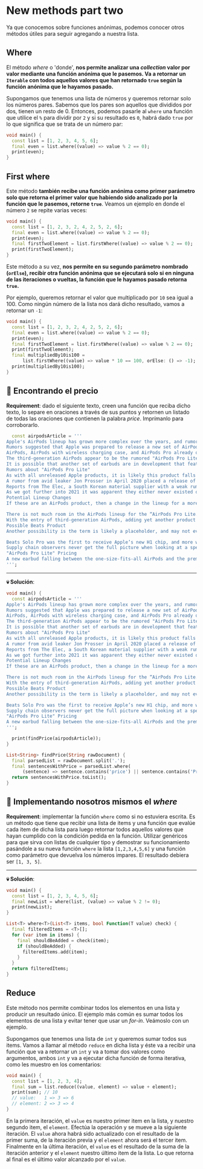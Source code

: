 # New methods part two

Ya que conocemos sobre funciones anónimas, podemos conocer otros métodos útiles para seguir agregando a nuestra lista.

## Where

El método _where_ o 'donde', __nos permite analizar una _collection_ valor por valor mediante una función anónima que le pasemos. Va a retornar un `Iterable` con todos aquellos valores que han retornado `true` según la función anónima que le hayamos pasado.__

Supongamos que tenemos una lista de números y queremos retornar solo los números pares. Sabemos que los pares son aquellos que divididos por dos, tienen un resto de 0. Entonces, podemos pasarle al `where` una función que utilice el `%` para dividir por `2` y si su resultado es `0`, habrá dado `true` por lo que significa que se trata de un número par:

```dart
void main() {
  const list = [1, 2, 3, 4, 5, 6];
  final even = list.where((value) => value % 2 == 0);
  print(even);
}
```

## First where

Este método __también recibe una función anónima como primer parámetro solo que retorna el primer valor que habiendo sido analizado por la función que le pasemos, retorne `true`__. Veamos un ejemplo en donde el número `2` se repite varias veces:

```dart
void main() {
  const list = [1, 2, 3, 2, 4, 2, 5, 2, 6];
  final even = list.where((value) => value % 2 == 0);
  print(even);
  final firstTwoElement = list.firstWhere((value) => value % 2 == 0);
  print(firstTwoElement);
}
```

Este método a su vez, __nos permite en su segundo parámetro nombrado (`orElse`), recibir otra función anónima que se ejecutará solo si en ninguna de las iteraciones o vueltas, la función que le hayamos pasado retorna `true`.__

Por ejemplo, queremos retornar el valor que multiplicado por `10` sea igual a 100. Como ningún número de la lista nos dará dicho resultado, vamos a retornar un `-1`:

```dart
void main() {
  const list = [1, 2, 3, 2, 4, 2, 5, 2, 6];
  final even = list.where((value) => value % 2 == 0);
  print(even);
  final firstTwoElement = list.firstWhere((value) => value % 2 == 0);
  print(firstTwoElement);
  final multipliedBy10is100 =
      list.firstWhere((value) => value * 10 == 100, orElse: () => -1);
  print(multipliedBy10is100);
}
```

## 💪 Encontrando el precio

__Requirement__: dado el siguiente texto, creen una función que reciba dicho texto, lo separe en oraciones a través de sus puntos y retornen un listado de todas las oraciones que contienen la palabra _price_. Imprímanlo para corroborarlo.

```dart
  const airpodsArticle = '''
Apple's AirPods lineup has grown more complex over the years, and rumors pointed to a middle-tier earbud that would take on characteristics of the AirPods Pro at a much lower price. Rumors about the supposed "AirPods Pro Lite" have stopped, and Apple released the third-generation AirPods at \$179 in late 2021, which may be the rumored earbuds.
Rumors suggested that Apple was prepared to release a new set of AirPods in the middle of the lineup. While it wasn't a final product name, these rumored earbuds were referred to as the 
AirPods, AirPods with wireless charging case, and AirPods Pro already offer a clear upgrade path
The third-generation AirPods appear to be the rumored "AirPods Pro Lite," but the rumor mill hasn't directly acknowledged this possibility as of yet. The new AirPods are improved second-generation AirPods with a design similar to AirPods Pro but don't have ANC features or changeable ear tips.
It is possible that another set of earbuds are in development that feature the below rumors, however, it is more likely that they do not exist given the third-generation AirPods' existence. Apple tends to develop multiple versions of a product and only one makes it out, so while this rumored product may have existed at some point, it seems the third-generation AirPods won out.
Rumors about "AirPods Pro Lite"
As with all unreleased Apple products, it is likely this product falls into one of three camps: it doesn't exist, it exists and is never announced, or it exists and is imminent. Very little concrete information is available, and all that is known is a rumored name leaked from the supply chain.
A rumor from avid leaker Jon Prosser in April 2020 placed a release of new AirPods products sometime in October, though that didn't come to pass. Apple released the over-the-ear AirPods Max in December with no indication of other AirPods refreshes coming.
Reports from The Elec, a South Korean material supplier with a weak rumor history, suggest that the new earbuds would start shipping in early 2021 and fall into the \$199 price point. They were apparently ready at the end of 2019, but the popularity of the more expensive AirPods Pro pushed the release back.
As we got further into 2021 it was apparent they either never existed or got scrapped last second in favor of other products. Again, there is always the possibility the "AirPods Pro Lite" is a different product that has already been released, like the third-generation AirPods.
Potential Lineup Changes
If these are an AirPods product, then a change in the lineup for a more obvious upgrade path would be in order. Right now, wireless charging is a premium in the line, and as Apple has continued production of the wireless charging case, it may have cheapened the cost of including the more versatile case.

There is not much room in the AirPods lineup for the “AirPods Pro Lite.”
With the entry of third-generation AirPods, adding yet another product between AirPods Pro and third-generation AirPods is unlikely. The \$179 price point fits as a perfect price point between the now discounted \$129 AirPods and \$249 AirPods Pro.
Possible Beats Product
Another possibility is the term is likely a placeholder, and may not even be AirPods at all. The rumored cheaper AirPods Pro could be a Beats by Dre product as well, and it's also possible the rumors were referring to Beats Fit Pro or other earbuds in the lineup.

Beats Solo Pro was the first to receive Apple’s new H1 chip, and more will follow.
Supply chain observers never get the full picture when looking at a specific part or company, so Apple could easily be developing new Beats products that are similar to AirPods and use a codename to reflect that.
"AirPods Pro Lite" Pricing
A new earbud falling between the one-size-fits-all AirPods and the premium AirPods Pro seems unlikely, as the two device sets are already very close in price and have an obvious upgrade path. If you are in the market for totally wireless earbuds, it likely won't benefit you to wait for the unannounced "AirPods Pro Lite." Check out AppleInsider's Price Guide for deals on AirPods.
''';
```

---

__💀 Solución__:

```dart
void main() {
  const airpodsArticle = '''
Apple's AirPods lineup has grown more complex over the years, and rumors pointed to a middle-tier earbud that would take on characteristics of the AirPods Pro at a much lower price. Rumors about the supposed "AirPods Pro Lite" have stopped, and Apple released the third-generation AirPods at \$179 in late 2021, which may be the rumored earbuds.
Rumors suggested that Apple was prepared to release a new set of AirPods in the middle of the lineup. While it wasn't a final product name, these rumored earbuds were referred to as the 
AirPods, AirPods with wireless charging case, and AirPods Pro already offer a clear upgrade path
The third-generation AirPods appear to be the rumored "AirPods Pro Lite," but the rumor mill hasn't directly acknowledged this possibility as of yet. The new AirPods are improved second-generation AirPods with a design similar to AirPods Pro but don't have ANC features or changeable ear tips.
It is possible that another set of earbuds are in development that feature the below rumors, however, it is more likely that they do not exist given the third-generation AirPods' existence. Apple tends to develop multiple versions of a product and only one makes it out, so while this rumored product may have existed at some point, it seems the third-generation AirPods won out.
Rumors about "AirPods Pro Lite"
As with all unreleased Apple products, it is likely this product falls into one of three camps: it doesn't exist, it exists and is never announced, or it exists and is imminent. Very little concrete information is available, and all that is known is a rumored name leaked from the supply chain.
A rumor from avid leaker Jon Prosser in April 2020 placed a release of new AirPods products sometime in October, though that didn't come to pass. Apple released the over-the-ear AirPods Max in December with no indication of other AirPods refreshes coming.
Reports from The Elec, a South Korean material supplier with a weak rumor history, suggest that the new earbuds would start shipping in early 2021 and fall into the \$199 price point. They were apparently ready at the end of 2019, but the popularity of the more expensive AirPods Pro pushed the release back.
As we got further into 2021 it was apparent they either never existed or got scrapped last second in favor of other products. Again, there is always the possibility the "AirPods Pro Lite" is a different product that has already been released, like the third-generation AirPods.
Potential Lineup Changes
If these are an AirPods product, then a change in the lineup for a more obvious upgrade path would be in order. Right now, wireless charging is a premium in the line, and as Apple has continued production of the wireless charging case, it may have cheapened the cost of including the more versatile case.

There is not much room in the AirPods lineup for the “AirPods Pro Lite.”
With the entry of third-generation AirPods, adding yet another product between AirPods Pro and third-generation AirPods is unlikely. The \$179 price point fits as a perfect price point between the now discounted \$129 AirPods and \$249 AirPods Pro.
Possible Beats Product
Another possibility is the term is likely a placeholder, and may not even be AirPods at all. The rumored cheaper AirPods Pro could be a Beats by Dre product as well, and it's also possible the rumors were referring to Beats Fit Pro or other earbuds in the lineup.

Beats Solo Pro was the first to receive Apple’s new H1 chip, and more will follow.
Supply chain observers never get the full picture when looking at a specific part or company, so Apple could easily be developing new Beats products that are similar to AirPods and use a codename to reflect that.
"AirPods Pro Lite" Pricing
A new earbud falling between the one-size-fits-all AirPods and the premium AirPods Pro seems unlikely, as the two device sets are already very close in price and have an obvious upgrade path. If you are in the market for totally wireless earbuds, it likely won't benefit you to wait for the unannounced "AirPods Pro Lite." Check out AppleInsider's Price Guide for deals on AirPods.
''';

  print(findPrice(airpodsArticle));
}

List<String> findPrice(String rawDocument) {
  final parsedList = rawDocument.split('.');
  final sentencesWithPrice = parsedList.where(
      (sentence) => sentence.contains('price') || sentence.contains('Price'));
  return sentencesWithPrice.toList();
}

```

## 💪 Implementando nosotros mismos el _where_

__Requirement__: implementar la función `where` como si no estuviera escrita. Es un método que tiene que recibir una lista de items y una función que evalúe cada item de dicha lista para luego retornar todos aquellos valores que hayan cumplido con la condición pedida en la función. Utilizar genéricos para que sirva con listas de cualquier tipo y demostrar su funcionamiento pasándole a su nueva función `where` la lista `[1,2,3,4,5,6]` y una función como parámetro que devuelva los números impares. El resultado debiera ser `[1, 3, 5]`.

---

__💀 Solución__:

```dart
void main() {
  const list = [1, 2, 3, 4, 5, 6];
  final newList = where(list, (value) => value % 2 != 0);
  print(newList);
}

List<T> where<T>(List<T> items, bool Function(T value) check) {
  final filteredItems = <T>[];
  for (var item in items) {
    final shouldBeAdded = check(item);
    if (shouldBeAdded) {
      filteredItems.add(item);
    }
  }
  return filteredItems;
}
```

## Reduce

Este método nos permite combinar todos los elementos en una lista y producir un resultado único. El ejemplo más común es sumar todos los elementos de una lista y evitar tener que usar un _for-in_. Veámoslo con un ejemplo.

Supongamos que tenemos una lista de `int` y queremos sumar todos sus items. Vamos a llamar al método `reduce` en dicha lista y éste va a recibir una función que va a retornar un `int` y va a tomar dos valores como argumentos, ambos `int` y va a ejecutar dicha función de forma iterativa, como les muestro en los comentarios:

```dart
void main() {
  const list = [1, 2, 3, 4];
  final sum = list.reduce((value, element) => value + element);
  print(sum); // 10
  // value:   1 => 3 => 6
  // element: 2 => 3 => 4
}
```

En la primera iteración, el `value` es nuestro primer item en la lista, y nuestro segundo item, el `element`. Efectúa la operación y se mueve a la siguiente iteración. El `value` ahora habrá sido actualizado con el resultado de la primer suma, de la iteración previa y el `element` ahora será el tercer item. Finalmente en la última iteración, el `value` es el resultado de la suma de la iteración anterior y el `element` nuestro último item de la lista. Lo que retorna al final es el último valor alcanzado por el `value`.
